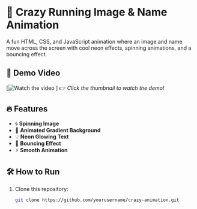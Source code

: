 # 🚀 Crazy Running Image & Name Animation  

A fun HTML, CSS, and JavaScript animation where an image and name move across the screen with cool neon effects, spinning animations, and a bouncing effect.  

## 🎥 Demo Video  
[![Watch the video](https://github.com/user-attachments/assets/edcf1505-3022-43ea-8cee-88c4de98739a)  ]
👉 *Click the thumbnail to watch the demo!*  

## 🔥 Features  
- 🌀 **Spinning Image**  
- 🌈 **Animated Gradient Background**  
- 💡 **Neon Glowing Text**  
- 🚀 **Bouncing Effect**  
- ⚡ **Smooth Animation**  

## 🛠️ How to Run  
1. Clone this repository:  
   ```sh
   git clone https://github.com/yourusername/crazy-animation.git